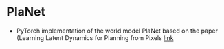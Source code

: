 # PlaNet

- PyTorch implementation of the world model PlaNet based on the paper (Learning Latent Dynamics for Planning from Pixels [link](https://arxiv.org/pdf/1811.04551.pdf)
